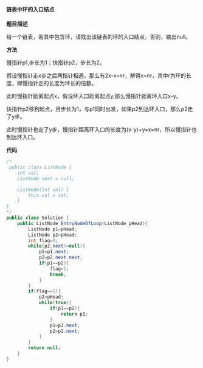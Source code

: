 #### 链表中环的入口结点

**题目描述**

给一个链表，若其中包含环，请找出该链表的环的入口结点，否则，输出null。

**方法**

慢指针p1,步长为1；快指针p2，步长为2。

假设慢指针走x步之后两指针相遇，那么有2x-x=nr，解得x=nr，其中r为环的长度，即慢指针走的长度为环长的倍数。

此时慢指针距离起点x，假设环入口距离起点y,那么慢指针距离环入口x-y。

快指针p2移到起点，且步长为1，与p1同时出发，如果p2到达环入口，那么p2走了y步。

此时慢指针也走了y步，慢指针距离环入口的长度为(x-y)+y=x=nr，所以慢指针也到达环入口。

**代码**

```java
/*
 public class ListNode {
    int val;
    ListNode next = null;

    ListNode(int val) {
        this.val = val;
    }
}
*/
public class Solution {
    public ListNode EntryNodeOfLoop(ListNode pHead){
        ListNode p1=pHead;
        ListNode p2=pHead;
        int flag=0;
        while(p2.next!=null){
            p1=p1.next;
            p2=p2.next.next;
            if(p1==p2){
                flag=1;
                break;
            }
        }
        if(flag==1){
            p2=pHead;
            while(true){
                if(p1==p2){
                    return p1;
                }
                p1=p1.next;
                p2=p2.next;
            }
        }
        return null;
    }
}
```
